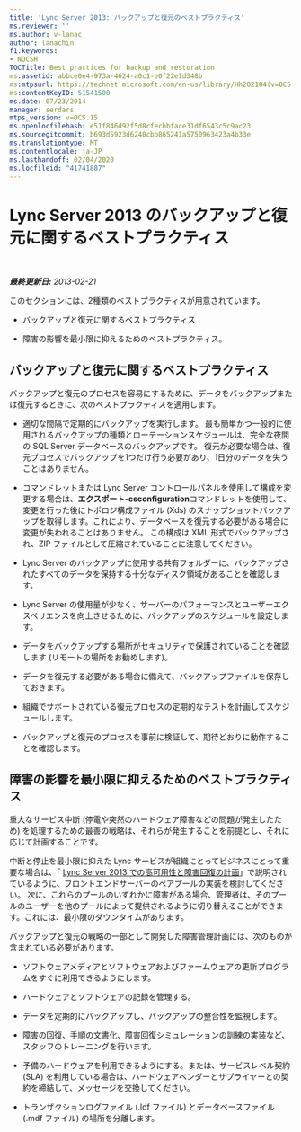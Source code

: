 ```yaml
---
title: 'Lync Server 2013: バックアップと復元のベストプラクティス'
ms.reviewer: ''
ms.author: v-lanac
author: lanachin
f1.keywords:
- NOCSH
TOCTitle: Best practices for backup and restoration
ms:assetid: abbce0e4-973a-4624-a0c1-e0f22e1d348b
ms:mtpsurl: https://technet.microsoft.com/en-us/library/Hh202184(v=OCS.15)
ms:contentKeyID: 51541500
ms.date: 07/23/2014
manager: serdars
mtps_version: v=OCS.15
ms.openlocfilehash: e51f846d92f5d8cfecbbface31df6543c5c9ac23
ms.sourcegitcommit: b693d5923d6240cbb865241a5750963423a4b33e
ms.translationtype: MT
ms.contentlocale: ja-JP
ms.lasthandoff: 02/04/2020
ms.locfileid: "41741887"
---
```

<div data-xmlns="http://www.w3.org/1999/xhtml">

<div class="topic" data-xmlns="http://www.w3.org/1999/xhtml" data-msxsl="urn:schemas-microsoft-com:xslt" data-cs="http://msdn.microsoft.com/en-us/">

<div data-asp="http://msdn2.microsoft.com/asp">

# <a name="best-practices-for-backup-and-restoration-for-lync-server-2013"></a>Lync Server 2013 のバックアップと復元に関するベストプラクティス

</div>

<div id="mainSection">

<div id="mainBody">

<span> </span>

_**最終更新日:** 2013-02-21_

このセクションには、2種類のベストプラクティスが用意されています。

  - バックアップと復元に関するベストプラクティス

  - 障害の影響を最小限に抑えるためのベストプラクティス。

<div>

## <a name="best-practices-for-backup-and-restoration"></a>バックアップと復元に関するベストプラクティス

バックアップと復元のプロセスを容易にするために、データをバックアップまたは復元するときに、次のベストプラクティスを適用します。

  - 適切な間隔で定期的にバックアップを実行します。 最も簡単かつ一般的に使用されるバックアップの種類とローテーションスケジュールは、完全な夜間の SQL Server データベースのバックアップです。 復元が必要な場合は、復元プロセスでバックアップを1つだけ行う必要があり、1日分のデータを失うことはありません。

  - コマンドレットまたは Lync Server コントロールパネルを使用して構成を変更する場合は、**エクスポート-csconfiguration**コマンドレットを使用して、変更を行った後にトポロジ構成ファイル (Xds) のスナップショットバックアップを取得します。これにより、データベースを復元する必要がある場合に変更が失われることはありません。 この構成は XML 形式でバックアップされ、ZIP ファイルとして圧縮されていることに注意してください。

  - Lync Server のバックアップに使用する共有フォルダーに、バックアップされたすべてのデータを保持する十分なディスク領域があることを確認します。

  - Lync Server の使用量が少なく、サーバーのパフォーマンスとユーザーエクスペリエンスを向上させるために、バックアップのスケジュールを設定します。

  - データをバックアップする場所がセキュリティで保護されていることを確認します (リモートの場所をお勧めします)。

  - データを復元する必要がある場合に備えて、バックアップファイルを保存しておきます。

  - 組織でサポートされている復元プロセスの定期的なテストを計画してスケジュールします。

  - バックアップと復元のプロセスを事前に検証して、期待どおりに動作することを確認します。

</div>

<div>

## <a name="best-practices-for-minimizing-the-impact-of-a-disaster"></a>障害の影響を最小限に抑えるためのベストプラクティス

重大なサービス中断 (停電や突然のハードウェア障害などの問題が発生したため) を処理するための最善の戦略は、それらが発生することを前提とし、それに応じて計画することです。

中断と停止を最小限に抑えた Lync サービスが組織にとってビジネスにとって重要な場合は、「 [Lync Server 2013 での高可用性と障害回復の計画](lync-server-2013-planning-for-high-availability-and-disaster-recovery.md)」で説明されているように、フロントエンドサーバーのペアプールの実装を検討してください。 次に、これらのプールのいずれかに障害がある場合、管理者は、そのプールのユーザーを他のプールによって提供されるように切り替えることができます。これには、最小限のダウンタイムがあります。

バックアップと復元の戦略の一部として開発した障害管理計画には、次のものが含まれている必要があります。

  - ソフトウェアメディアとソフトウェアおよびファームウェアの更新プログラムをすぐに利用できるようにします。

  - ハードウェアとソフトウェアの記録を管理する。

  - データを定期的にバックアップし、バックアップの整合性を監視します。

  - 障害の回復、手順の文書化、障害回復シミュレーションの訓練の実装など、スタッフのトレーニングを行います。

  - 予備のハードウェアを利用できるようにする。または、サービスレベル契約 (SLA) を利用している場合は、ハードウェアベンダーとサプライヤーとの契約を締結して、メッセージを交換してください。

  - トランザクションログファイル (.ldf ファイル) とデータベースファイル (.mdf ファイル) の場所を分離します。

</div>

</div>

<span> </span>

</div>

</div>

</div>

